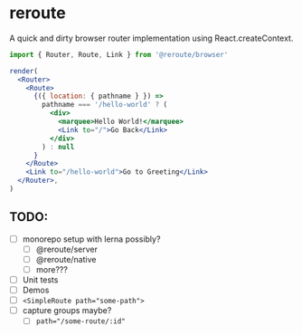 # reroute

A quick and dirty browser router implementation using React.createContext.

```jsx
import { Router, Route, Link } from '@reroute/browser'

render(
  <Router>
    <Route>
      {({ location: { pathname } }) =>
        pathname === '/hello-world' ? (
          <div>
            <marquee>Hello World!</marquee>
            <Link to="/">Go Back</Link>
          </div>
        ) : null
      }
    </Route>
    <Link to="/hello-world">Go to Greeting</Link>
  </Router>,
)
```

## TODO:

* [ ] monorepo setup with lerna possibly?
  * [ ] @reroute/server
  * [ ] @reroute/native
  * [ ] more???
* [ ] Unit tests
* [ ] Demos
* [ ] `<SimpleRoute path="some-path">`
* [ ] capture groups maybe?
  * [ ] `path="/some-route/:id"`
